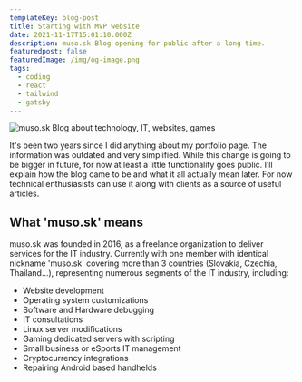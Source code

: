 ```yaml
---
templateKey: blog-post
title: Starting with MVP website
date: 2021-11-17T15:01:10.000Z
description: muso.sk Blog opening for public after a long time.
featuredpost: false
featuredImage: /img/og-image.png
tags:
  - coding
  - react
  - tailwind
  - gatsby
---
```


![muso.sk Blog about technology, IT, websites, games](/img/og-image.png)

It's been two years since I did anything about my portfolio page. The information was outdated and very simplified.
While this change is going to be bigger in future, for now at least a little functionality goes public. I’ll explain how the blog came to be and what it all actually mean later. For now technical enthusiasists can use it along with clients as a source of useful articles.

## What 'muso.sk' means

muso.sk was founded in 2016, as a freelance organization to deliver services for the IT industry. Currently with one member with identical nickname 'muso.sk' covering more than 3 countries (Slovakia, Czechia, Thailand...), representing numerous segments of the IT industry, including:

- Website development
- Operating system customizations
- Software and Hardware debugging
- IT consultations
- Linux server modifications
- Gaming dedicated servers with scripting
- Small business or eSports IT management
- Cryptocurrency integrations
- Repairing Android based handhelds
